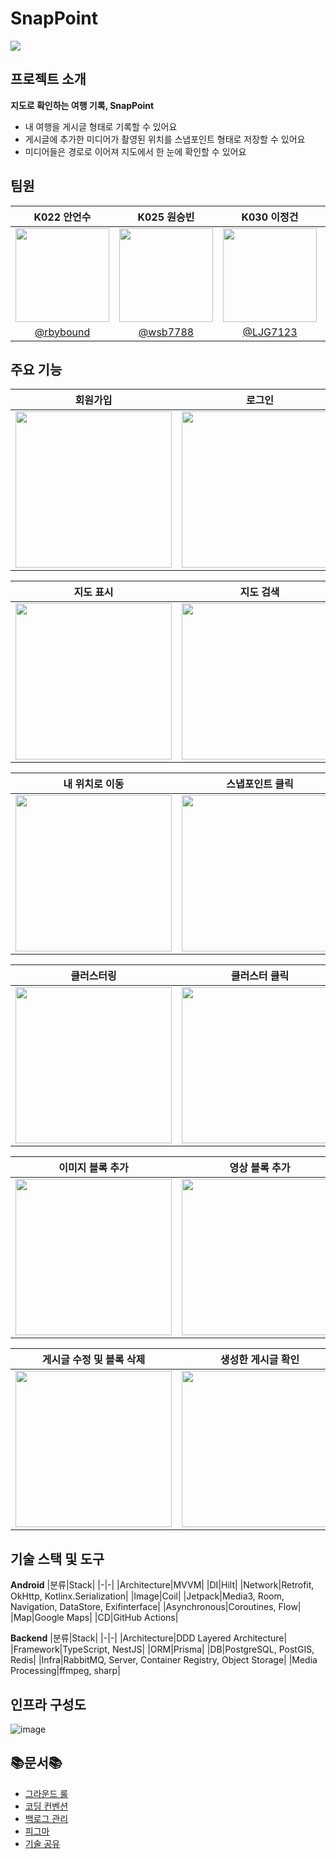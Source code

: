 # SnapPoint
<img src=https://github.com/boostcampwm2023/and01-SnapPoint/assets/85796984/0ea4de60-ea9d-40e8-89ef-3c305b09665e>

## 프로젝트 소개
**지도로 확인하는 여행 기록, SnapPoint**
- 내 여행을 게시글 형태로 기록할 수 있어요
- 게시글에 추가한 미디어가 촬영된 위치를 스냅포인트 형태로 저장할 수 있어요
- 미디어들은 경로로 이어져 지도에서 한 눈에 확인할 수 있어요

## 팀원

|K022 안언수|K025 원승빈|K030 이정건|J081 양희범|J150 주재현|
|:-:|:-:|:-:|:-:|:-:|
|<img src="https://github.com/rbybound.png" width=150>|<img src="https://github.com/wsb7788.png" width=150>|<img src="https://github.com/LJG7123.png" width=150>|<img src="https://github.com/takeny1998.png" width=150>|<img src="https://github.com/joojae02.png" width=150>|
|[@rbybound](https://github.com/rbybound)|[@wsb7788](https://github.com/wsb7788)|[@LJG7123](https://github.com/LJG7123)|[@takeny1998](https://github.com/takeny1998)|[@joojae02](https://github.com/joojae02)|

## 주요 기능
|회원가입|로그인|다크모드|
|:-:|:-:|:-:|
|<img src=https://github.com/boostcampwm2023/and01-SnapPoint/assets/85796984/a6b4a329-2a93-4ac7-9f4b-6f206e14ead4 width=250>|<img src=https://github.com/boostcampwm2023/and01-SnapPoint/assets/85796984/b9b1688c-3383-4b1c-b78b-5dbb05e1b03f width=250>|<img src=https://github.com/boostcampwm2023/and01-SnapPoint/assets/85796984/d680433f-5ccc-4b88-bbfc-26d87582c61c width=250>|

|지도 표시|지도 검색|스냅포인트 표시|
|:-:|:-:|:-:|
|<img src=https://github.com/boostcampwm2023/and01-SnapPoint/assets/85796984/b9969a4c-ac82-4308-9c06-5855b8c0a7b7 width=250>|<img src=https://github.com/boostcampwm2023/and01-SnapPoint/assets/85796984/5bcc7d6b-75aa-47c8-8f3d-510017765268 width=250>|<img src=https://github.com/boostcampwm2023/and01-SnapPoint/assets/85796984/a01e5e8e-7338-425d-8456-e9d332551f7d width=250>|

|내 위치로 이동|스냅포인트 클릭|경로 확인|
|:-:|:-:|:-:|
|<img src=https://github.com/boostcampwm2023/and01-SnapPoint/assets/85796984/beca8db1-da68-4e46-adba-e5a79e918a96 width=250>|<img src=https://github.com/boostcampwm2023/and01-SnapPoint/assets/85796984/64d84649-82cd-42bd-a63b-8a2f186f8ffe width=250>|<img src=https://github.com/boostcampwm2023/and01-SnapPoint/assets/85796984/31c55e65-9305-4b22-b309-d5b88ec00cbc width=250>|

|클러스터링|클러스터 클릭|게시글 보기|
|:-:|:-:|:-:|
|<img src=https://github.com/boostcampwm2023/and01-SnapPoint/assets/85796984/d5a1f1b5-6c7a-41b9-ac12-4264c0bdc8bc width=250>|<img src=https://github.com/boostcampwm2023/and01-SnapPoint/assets/85796984/2d881900-a813-4472-b339-93d7c361631b width=250>|<img src=https://github.com/boostcampwm2023/and01-SnapPoint/assets/85796984/ab21a0b9-5027-46c7-9503-18ee5f9772bd width=250>|

|이미지 블록 추가|영상 블록 추가|블록 순서 변경 및 게시글 생성|
|:-:|:-:|:-:|
|<img src=https://github.com/boostcampwm2023/and01-SnapPoint/assets/85796984/06e44bc0-e06f-4eba-a6da-da05749cd8bc width=250>|<img src=https://github.com/boostcampwm2023/and01-SnapPoint/assets/85796984/c46570c5-ad2a-4c74-87cc-b7797a780bc8 width=250>|<img src=https://github.com/boostcampwm2023/and01-SnapPoint/assets/85796984/1cd86ebd-2302-41af-bff1-5d88483ab17d width=250>|

|게시글 수정 및 블록 삭제|생성한 게시글 확인|
|:-:|:-:|
|<img src=https://github.com/boostcampwm2023/and01-SnapPoint/assets/85796984/720da7dd-4171-4fc7-b4cf-1590f08fadf5 width=250>|<img src=https://github.com/boostcampwm2023/and01-SnapPoint/assets/85796984/fb6f0d00-ebc7-4696-9079-866d39a5b77f width=250>|

## 기술 스택 및 도구
**Android**
|분류|Stack|
|-|-|
|Architecture|MVVM|
|DI|Hilt|
|Network|Retrofit, OkHttp, Kotlinx.Serialization|
|Image|Coil|
|Jetpack|Media3, Room, Navigation, DataStore, Exifinterface|
|Asynchronous|Coroutines, Flow|
|Map|Google Maps|
|CD|GitHub Actions|

**Backend**
|분류|Stack|
|-|-|
|Architecture|DDD Layered Architecture|
|Framework|TypeScript, NestJS|
|ORM|Prisma|
|DB|PostgreSQL, PostGIS, Redis|
|Infra|RabbitMQ, Server, Container Registry, Object Storage|
|Media Processing|ffmpeg, sharp|

## 인프라 구성도
![image](https://github.com/boostcampwm2023/and01-SnapPoint/assets/85796984/700ff9b8-1ef7-4dd0-ab54-394774d18d7c)

## 📚문서📚

- [그라운드 룰](https://www.notion.so/2c85275c12b349f9ac7697372e4ac41b?pvs=21)
- [코딩 컨벤션](https://www.notion.so/8b37933773b64129b06838743837f975?pvs=21)
- [백로그 관리](https://www.notion.so/27e9218de40649edbd567a5558052436?pvs=21)
- [피그마](https://www.notion.so/7b09fc51b75d453db6bcedab1ec55f1a?pvs=21)
- [기술 공유](https://www.notion.so/bb8c7ea8f3a345259b3be0c6b1e92670?pvs=4)
